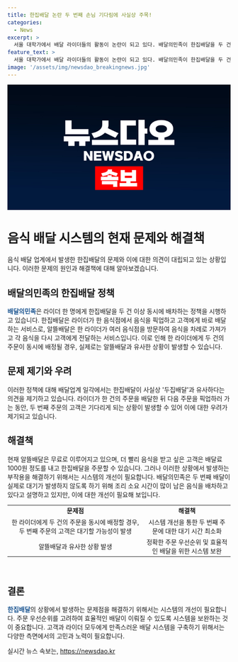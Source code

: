 ```yaml
---
title: 한집배달 논란 두 번째 손님 기다림에 사실상 주목!
categories:
  - News
excerpt: >
  서울 대학가에서 배달 라이더들의 활동이 논란이 되고 있다. 배달의민족이 한집배달을 두 건 이상 동시에 라이더에게 배차하는 것으로 드러나면서 주목을 받고 있다. 이에 대한 업계 반응과 배민의 입장, 그리고 알뜰배달에 대한 설명이 이어지고 있다. 이로 인해 라이더들에게는 추가적인 부담이 발생하고 있으며, 한집배달의 개념을 벗어나는 것으로 우려되고 있다.
feature_text: >
  서울 대학가에서 배달 라이더들의 활동이 논란이 되고 있다. 배달의민족이 한집배달을 두 건 이상 동시에 라이더에게 배차하는 것으로 드러나면서 주목을 받고 있다. 이에 대한 업계 반응과 배민의 입장, 그리고 알뜰배달에 대한 설명이 이어지고 있다. 이로 인해 라이더들에게는 추가적인 부담이 발생하고 있으며, 한집배달의 개념을 벗어나는 것으로 우려되고 있다.
image: '/assets/img/newsdao_breakingnews.jpg'
---
```


<p><img src="/assets/img/newsdao_breakingnews.jpg" alt="cryptoinkorea 속보" /></p>

<h1>음식 배달 시스템의 현재 문제와 해결책</h1>

<p data-ke-size="size16">음식 배달 업계에서 발생한 한집배달의 문제와 이에 대한 의견이 대립되고 있는 상황입니다. 이러한 문제의 원인과 해결책에 대해 알아보겠습니다.</p>

<h2 data-ke-size="size26">배달의민족의 한집배달 정책</h2>

<p><b><span style="color: #1a5490;">배달의민족</span></b>은 라이더 한 명에게 한집배달을 두 건 이상 동시에 배차하는 정책을 시행하고 있습니다. 한집배달은 라이더가 한 음식점에서 음식을 픽업하고 고객에게 바로 배달하는 서비스로, 알뜰배달은 한 라이더가 여러 음식점을 방문하여 음식을 차례로 가져가고 각 음식을 다시 고객에게 전달하는 서비스입니다. 이로 인해 한 라이더에게 두 건의 주문이 동시에 배정될 경우, 실제로는 알뜰배달과 유사한 상황이 발생할 수 있습니다.</p>

<h2 data-ke-size="size26">문제 제기와 우려</h2>

<p>이러한 정책에 대해 배달업계 일각에서는 한집배달이 사실상 '두집배달'과 유사하다는 의견을 제기하고 있습니다. 라이더가 한 건의 주문을 배달한 뒤 다음 주문을 픽업하러 가는 동안, 두 번째 주문의 고객은 기다리게 되는 상황이 발생할 수 있어 이에 대한 우려가 제기되고 있습니다.</p>

<h2 data-ke-size="size26">해결책</h2>

<p>현재 알뜰배달은 무료로 이루어지고 있으며, 더 빨리 음식을 받고 싶은 고객은 배달료 1000원 정도를 내고 한집배달을 주문할 수 있습니다. 그러나 이러한 상황에서 발생하는 부작용을 해결하기 위해서는 시스템의 개선이 필요합니다. 배달의민족은 두 번째 배달이 실제로 대기가 발생하지 않도록 하기 위해 조리 소요 시간이 많이 남은 음식을 배차하고 있다고 설명하고 있지만, 이에 대한 개선이 필요해 보입니다.</p>

<table>
    <tr>
      <td style="text-align: center; height: 17px;"><b>문제점</b></td>
      <td style="text-align: center; height: 17px;"><b>해결책</b></td>
    </tr>
    <tr>
      <td style="text-align: center; height: 17px;">한 라이더에게 두 건의 주문을 동시에 배정할 경우, 두 번째 주문의 고객은 대기할 가능성이 발생</td>
      <td style="text-align: center; height: 17px;">시스템 개선을 통한 두 번째 주문에 대한 대기 시간 최소화</td>
    </tr>
    <tr>
      <td style="text-align: center; height: 17px;">알뜰배달과 유사한 상황 발생</td>
      <td style="text-align: center; height: 17px;">정확한 주문 우선순위 및 효율적인 배달을 위한 시스템 보완</td>
    </tr>
</table>

<p data-ke-size="size16">&nbsp;</p>

<h2 data-ke-size="size26">결론</h2>

<p><b><span style="color: #1a5490;">한집배달</span></b>의 상황에서 발생하는 문제점을 해결하기 위해서는 시스템의 개선이 필요합니다. 주문 우선순위를 고려하여 효율적인 배달이 이뤄질 수 있도록 시스템을 보완하는 것이 중요합니다. 고객과 라이더 모두에게 만족스러운 배달 시스템을 구축하기 위해서는 다양한 측면에서의 고민과 노력이 필요합니다.</p>
실시간 뉴스 속보는, <a href="https://newsdao.kr" rel="dofollow">https://newsdao.kr</a>


